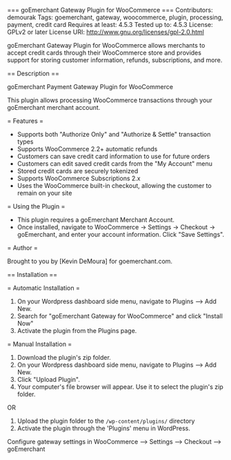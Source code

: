=== goEmerchant Gateway Plugin for WooCommerce ===
Contributors: demourak
Tags: goemerchant, gateway, woocommerce, plugin, processing, payment, credit card
Requires at least: 4.5.3
Tested up to: 4.5.3
License: GPLv2 or later
License URI: http://www.gnu.org/licenses/gpl-2.0.html

goEmerchant Gateway Plugin for WooCommerce allows merchants to accept credit cards through their WooCommerce store and provides support for storing customer information, refunds, subscriptions, and more.

== Description ==

goEmerchant Payment Gateway Plugin for WooCommerce

This plugin allows processing WooCommerce transactions through your goEmerchant merchant account.

= Features =

* Supports both "Authorize Only" and "Authorize & Settle" transaction types
* Supports WooCommerce 2.2+ automatic refunds
* Customers can save credit card information to use for future orders
* Customers can edit saved credit cards from the "My Account" menu
* Stored credit cards are securely tokenized
* Supports WooCommerce Subscriptions 2.x 
* Uses the WooCommerce built-in checkout, allowing the customer to remain on your site

= Using the Plugin =

* This plugin requires a goEmerchant Merchant Account.
* Once installed, navigate to WooCommerce -> Settings -> Checkout -> goEmerchant, and enter your account information. Click "Save Settings".

= Author =

Brought to you by [Kevin DeMoura] for goemerchant.com.

== Installation ==

= Automatic Installation =

1. On your Wordpress dashboard side menu, navigate to Plugins --> Add New.
2. Search for "goEmerchant Gateway for WooCommerce" and click "Install Now"
3. Activate the plugin from the Plugins page.

= Manual Installation =

1. Download the plugin's zip folder. 
2. On your Wordpress dashboard side menu, navigate to Plugins --> Add New.
3. Click "Upload Plugin".
4. Your computer's file browser will appear. Use it to select the plugin's zip folder.

OR

1. Upload the plugin folder to the `/wp-content/plugins/` directory
2. Activate the plugin through the 'Plugins' menu in WordPress.

Configure gateway settings in WooCommerce --> Settings --> Checkout --> goEmerchant

